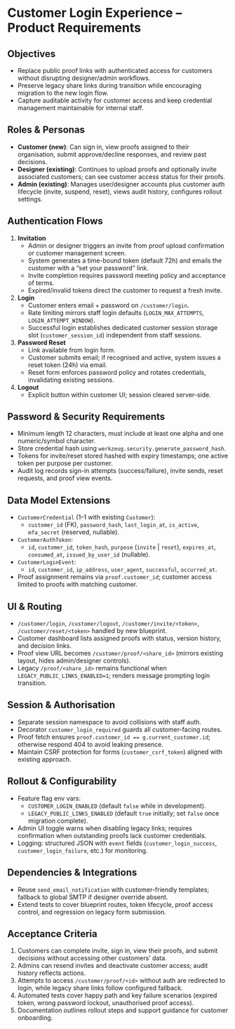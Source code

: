 # Customer Login Experience – Product Requirements

## Objectives
- Replace public proof links with authenticated access for customers without disrupting designer/admin workflows.
- Preserve legacy share links during transition while encouraging migration to the new login flow.
- Capture auditable activity for customer access and keep credential management maintainable for internal staff.

## Roles & Personas
- **Customer (new)**: Can sign in, view proofs assigned to their organisation, submit approve/decline responses, and review past decisions.
- **Designer (existing)**: Continues to upload proofs and optionally invite associated customers; can see customer access status for their proofs.
- **Admin (existing)**: Manages user/designer accounts plus customer auth lifecycle (invite, suspend, reset), views audit history, configures rollout settings.

## Authentication Flows
1. **Invitation**
   - Admin or designer triggers an invite from proof upload confirmation or customer management screen.
   - System generates a time-bound token (default 72h) and emails the customer with a “set your password” link.
   - Invite completion requires password meeting policy and acceptance of terms.
   - Expired/invalid tokens direct the customer to request a fresh invite.
2. **Login**
   - Customer enters email + password on `/customer/login`.
   - Rate limiting mirrors staff login defaults (`LOGIN_MAX_ATTEMPTS`, `LOGIN_ATTEMPT_WINDOW`).
   - Successful login establishes dedicated customer session storage slot (`customer_session_id`) independent from staff sessions.
3. **Password Reset**
   - Link available from login form.
   - Customer submits email; if recognised and active, system issues a reset token (24h) via email.
   - Reset form enforces password policy and rotates credentials, invalidating existing sessions.
4. **Logout**
   - Explicit button within customer UI; session cleared server-side.

## Password & Security Requirements
- Minimum length 12 characters, must include at least one alpha and one numeric/symbol character.
- Store credential hash using `werkzeug.security.generate_password_hash`.
- Tokens for invite/reset stored hashed with expiry timestamps; one active token per purpose per customer.
- Audit log records sign-in attempts (success/failure), invite sends, reset requests, and proof view events.

## Data Model Extensions
- `CustomerCredential` (1–1 with existing `Customer`):
  - `customer_id` (FK), `password_hash`, `last_login_at`, `is_active`, `mfa_secret` (reserved, nullable).
- `CustomerAuthToken`:
  - `id`, `customer_id`, `token_hash`, `purpose` (`invite` | `reset`), `expires_at`, `consumed_at`, `issued_by_user_id` (nullable).
- `CustomerLoginEvent`:
  - `id`, `customer_id`, `ip_address`, `user_agent`, `successful`, `occurred_at`.
- Proof assignment remains via `proof.customer_id`; customer access limited to proofs with matching customer.

## UI & Routing
- `/customer/login`, `/customer/logout`, `/customer/invite/<token>`, `/customer/reset/<token>` handled by new blueprint.
- Customer dashboard lists assigned proofs with status, version history, and decision links.
- Proof view URL becomes `/customer/proof/<share_id>` (mirrors existing layout, hides admin/designer controls).
- Legacy `/proof/<share_id>` remains functional when `LEGACY_PUBLIC_LINKS_ENABLED=1`; renders message prompting login transition.

## Session & Authorisation
- Separate session namespace to avoid collisions with staff auth.
- Decorator `customer_login_required` guards all customer-facing routes.
- Proof fetch ensures `proof.customer_id == g.current_customer.id`; otherwise respond 404 to avoid leaking presence.
- Maintain CSRF protection for forms (`customer_csrf_token`) aligned with existing approach.

## Rollout & Configurability
- Feature flag env vars:
  - `CUSTOMER_LOGIN_ENABLED` (default `false` while in development).
  - `LEGACY_PUBLIC_LINKS_ENABLED` (default `true` initially; set `false` once migration complete).
- Admin UI toggle warns when disabling legacy links; requires confirmation when outstanding proofs lack customer credentials.
- Logging: structured JSON with `event` fields (`customer_login_success`, `customer_login_failure`, etc.) for monitoring.

## Dependencies & Integrations
- Reuse `send_email_notification` with customer-friendly templates; fallback to global SMTP if designer override absent.
- Extend tests to cover blueprint routes, token lifecycle, proof access control, and regression on legacy form submission.

## Acceptance Criteria
1. Customers can complete invite, sign in, view their proofs, and submit decisions without accessing other customers’ data.
2. Admins can resend invites and deactivate customer access; audit history reflects actions.
3. Attempts to access `/customer/proof/<id>` without auth are redirected to login, while legacy share links follow configured fallback.
4. Automated tests cover happy path and key failure scenarios (expired token, wrong password lockout, unauthorised proof access).
5. Documentation outlines rollout steps and support guidance for customer onboarding.
